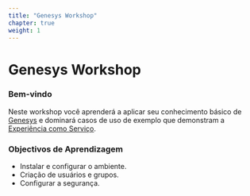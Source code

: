 ```yaml
---
title: "Genesys Workshop"
chapter: true
weight: 1
---
```


# Genesys Workshop

### Bem-vindo

Neste workshop você aprenderá a aplicar seu conhecimento básico de [Genesys](https://genesys.com) e  dominará casos de uso de exemplo que demonstram a [Experiência como Serviço](https://www.genesys.com/experience-as-a-service).

### Objectivos de Aprendizagem
- Instalar e configurar o ambiente.
- Criação de usuários e grupos.
- Configurar a segurança.
